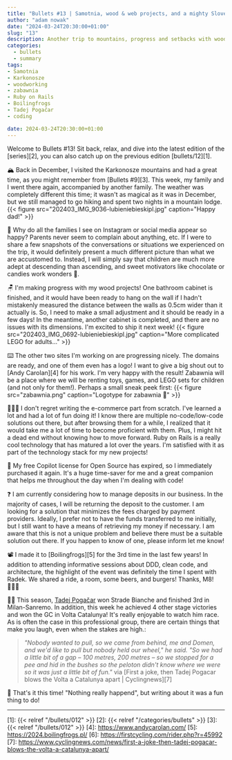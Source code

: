 ```yaml
---
title: "Bullets #13 | Samotnia, wood & web projects, and a mighty Slovenian taking a pee"
author: "adam nowak"
date: "2024-03-24T20:30:00+01:00"
slug: "13"
description: Another trip to mountains, progress and setbacks with woodworking, new web projects, and Tadej Pogačar having fun while destroying the competition.
categories:
  - bullets
  - summary
tags: 
- Samotnia
- Karkonosze
- woodworking
- zabawnia
- Ruby on Rails
- Boilingfrogs
- Tadej Pogačar
- coding

date: 2024-03-24T20:30:00+01:00
---
```


Welcome to Bullets #13! Sit back, relax, and dive into the latest edition of the [series][2], you can also catch up on the previous edition [bullets/12][1].

🏔️ Back in December, I visited the Karkonosze mountains and had a great time, as you might remember from [Bullets #9][3]. This week, my family and I went there again, accompanied by another family. The weather was completely different this time; it wasn't as magical as it was in December, but we still managed to go hiking and spent two nights in a mountain lodge.
  {{< figure src="202403_IMG_9036-lubieniebieskipl.jpg" caption="Happy dad!" >}}

📸 Why do all the families I see on Instagram or social media appear so happy? Parents never seem to complain about anything, etc. If I were to share a few snapshots of the conversations or situations we experienced on the trip, it would definitely present a much different picture than what we are accustomed to. Instead, I will simply say that children are much more adept at descending than ascending, and sweet motivators like chocolate or candies work wonders 🙈.

🪑 I'm making progress with my wood projects! One bathroom cabinet is finished, and it would have been ready to hang on the wall if I hadn't mistakenly measured the distance between the walls as 0.5cm wider than it actually is. So, I need to make a small adjustment and it should be ready in a few days! In the meantime, another cabinet is completed, and there are no issues with its dimensions. I'm excited to ship it next week!
  {{< figure src="202403_IMG_0692-lubieniebieskipl.jpg" caption="More complicated LEGO for adults..." >}}

⌨️ The other two sites I'm working on are progressing nicely. The domains are ready, and one of them even has a logo! I want to give a big shout out to [Andy Carolan][4] for his work. I'm very happy with the result! Zabawnia will be a place where we will be renting toys, games, and LEGO sets for children (and not only for them!). Perhaps a small sneak peek first:
  {{< figure src="zabawnia.png" caption="Logotype for zabawnia 👀" >}}
  
👨🏻‍💻 I don't regret writing the e-commerce part from scratch. I've learned a lot and had a lot of fun doing it! I know there are multiple no-code/low-code solutions out there, but after browsing them for a while, I realized that it would take me a lot of time to become proficient with them. Plus, I might hit a dead end without knowing how to move forward. Ruby on Rails is a really cool technology that has matured a lot over the years. I'm satisfied with it as part of the technology stack for my new projects!

🤖 My free Copilot license for Open Source has expired, so I immediately purchased it again. It's a huge time-saver for me and a great companion that helps me throughout the day when I'm dealing with code!

❓ I am currently considering how to manage deposits in our business. In the majority of cases, I will be returning the deposit to the customer. I am looking for a solution that minimizes the fees charged by payment providers. Ideally, I prefer not to have the funds transferred to me initially, but I still want to have a means of retrieving my money if necessary. I am aware that this is not a unique problem and believe there must be a suitable solution out there. If you happen to know of one, please inform let me know!

📽️ I made it to [Boilingfrogs][5] for the 3rd time in the last few years! In addition to attending informative sessions about DDD, clean code, and architecture, the highlight of the event was definitely the time I spent with Radek. We shared a ride, a room, some beers, and burgers! Thanks, M8! 🙇🏻‍♂️

🚴‍♂️ This season, [Tadej Pogačar](https://firstcycling.com/rider.php?r=45992) won Strade Bianche and finished 3rd in Milan-Sanremo. In addition, this week he achieved 4 other stage victories and won the GC in Volta Catalunya! It's really enjoyable to watch him race. As is often the case in this professional group, there are certain things that make you laugh, even when the stakes are high.:
  > *"Nobody wanted to pull, so we came from behind, me and Domen, and we'd like to pull but nobody held our wheel," he said. "So we had a little bit of a gap – 100 metres, 200 metres – so we stopped for a pee and hid in the bushes so the peloton didn't know where we were so it was just a little bit of fun."*
  > via [First a joke, then Tadej Pogacar blows the Volta a Catalunya apart | Cyclingnews][7]

👋 That's it this time! "Nothing really happend", but writing about it was a fun thing to do!

---

[1]: {{< relref "/bullets/012" >}}
[2]: {{< relref "/categories/bullets" >}}
[3]: {{< relref "/bullets/012" >}}
[4]: https://www.andycarolan.com/
[5]: https://2024.boilingfrogs.pl/
[6]: https://firstcycling.com/rider.php?r=45992
[7]: https://www.cyclingnews.com/news/first-a-joke-then-tadej-pogacar-blows-the-volta-a-catalunya-apart/
